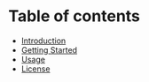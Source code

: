 # Table of contents

* [Introduction](README.md)
* [Getting Started](getting-started.md)
* [Usage](usage.md)
* [License](license.md)
